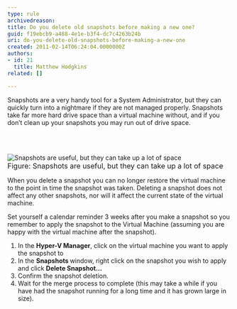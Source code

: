 ```yaml
---
type: rule
archivedreason: 
title: Do you delete old snapshots before making a new one?
guid: f19ebcb9-a488-4e1e-b3f4-dc7c4263b24b
uri: do-you-delete-old-snapshots-before-making-a-new-one
created: 2011-02-14T06:24:04.0000000Z
authors:
- id: 21
  title: Matthew Hodgkins
related: []

---
```



Snapshots are a very handy tool for a System Administrator, but they can quickly turn into a nightmare if they are not managed properly. Snapshots take far more hard drive space than a virtual machine without, and if you don’t clean up your snapshots you may run out of drive space.

<br><excerpt class='endintro'></excerpt><br>

  <img alt="Snapshots are useful, but they can take up a lot of space" src="/ITAndNetworking/RulesToBetterHyperV/PublishingImages/snapshot-avhds.jpg" />
  <br>
<font class="ms-rteCustom-FigureNormal" size="+0">Figure&#58;&#160;Snapshots are useful, but they can take up a lot of space</font>
<p>When you delete a snapshot you can no longer restore the virtual machine to the point in time the snapshot was taken. Deleting a snapshot does not affect any other snapshots, nor will it affect the current state of the virtual machine.</p>
<p>Set yourself a calendar reminder 3 weeks after you make a snapshot so you remember to apply the snapshot to the Virtual Machine (assuming you are happy with the virtual machine after the snapshot).</p>
<ol>
    <li>In the <strong>Hyper-V Manager</strong>, click on the virtual machine you want to apply the snapshot to</li>
    <li>In the <strong>Snapshots </strong>window, right click on the snapshot you wish to apply and click <strong>Delete Snapshot…</strong></li>
    <li>Confirm the snapshot deletion.</li>
    <li>Wait for the merge process to complete (this may take a while if you have had the snapshot running for a long time and it has grown large in size).</li>
</ol>



